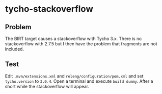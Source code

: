 # tycho-stackoverflow

## Problem
The BIRT target causes a stackoverflow with Tycho 3.x. There is no stackoverflow with 2.7.5 but I then have the problem that fragments are not included.

## Test
Edit `.mvn/extensions.xml` and `releng/configuration/pom.xml` and set `tycho.version` to `3.0.4`. Open a terminal and execute `build dummy`. After a short while the stackoverflow will appear.
